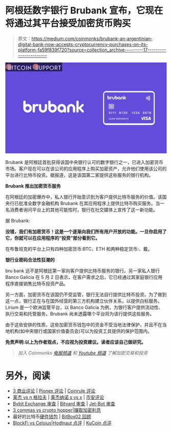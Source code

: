 # 阿根廷数字银行 Brubank 宣布，它现在将通过其平台接受加密货币购买

> 原文：<https://medium.com/coinmonks/brubank-an-argentinian-digital-bank-now-accepts-cryptocurrency-purchases-on-its-platform-fa59f839f720?source=collection_archive---------17----------------------->

![](img/c74794b66e6a48ef645e3f5db5a9768e.png)

Brubank 是阿根廷首批获得该国中央银行认可的数字银行之一，已进入加密货币市场。客户现在可以在该公司的应用程序上购买加密资产，允许他们使用该公司的平台进行比特币投资。据报道，这是该国第二家提供这些服务的银行机构。

**Brubank 推出加密货币服务**

在阿根廷的加密爆炸中，私人银行开始意识到为客户提供比特币服务的价值。该国央行已批准全数字金融机构 Brubank 在其应用程序上提供比特币购买服务。当一名消费者询问平台上的其他可能性时，银行在社交媒体上宣传了这一新功能。

据 Brubank:

**没错，我们有加密货币！这是一个逐渐向我们所有用户开放的功能。一旦你启用了它，你就可以在应用程序的“投资”部分看到它。**

在布鲁班克的平台上只有四种加密货币:BTC、ETH 和两种稳定货币:、戴。

**银行业密码合法性狂潮的**

bru bank 远不是阿根廷第一家向客户提供比特币服务的银行。另一家私人银行 Banco Galicia 在 5 月 2 日表示，在客户需求之后，它已经通过其家庭银行应用程序直接销售比特币投资产品。

另一方面，加密货币在该国仍不受监管，银行无法自行提供比特币投资。为了做到这一点，银行正在与在国外经营的第三方机构建立伙伴关系，以提供白标服务。Lirium 是一个欧洲监管平台，以 Banco Galicia 为例，为银行客户提供流动性、执行交易和托管服务。Brubank 尚未透露哪个平台将为该行提供这些服务。

由于这些安排的性质，这些加密货币钱包中的资金不受当地法律保护，并且不在当地机构(如中央银行或国家价值委员会)可以为投资工具提供的保护范围内。

**免责声明:以上为作者观点，不应视为投资建议。读者应该自己做研究。**

> *加入 Coinmonks* [*电报频道*](https://t.me/coincodecap) *和* [*Youtube 频道*](https://www.youtube.com/c/coinmonks/videos) *了解加密交易和投资*

# 另外，阅读

*   [3 商业评论](/coinmonks/3commas-review-an-excellent-crypto-trading-bot-2020-1313a58bec92) | [Pionex 评论](https://coincodecap.com/pionex-review-exchange-with-crypto-trading-bot) | [Coinrule 评论](/coinmonks/coinrule-review-2021-a-beginner-friendly-crypto-trading-bot-daf0504848ba)
*   [莱杰 vs n 格拉夫](/coinmonks/ledger-vs-ngrave-zero-7e40f0c1d694) | [莱杰纳诺 s vs x](/coinmonks/ledger-nano-s-vs-x-battery-hardware-price-storage-59a6663fe3b0) | [币安评论](/coinmonks/binance-review-ee10d3bf3b6e)
*   [Bybit Exchange 审查](/coinmonks/bybit-exchange-review-dbd570019b71) | [Bityard 审查](https://coincodecap.com/bityard-reivew) | [Jet-Bot 审查](https://coincodecap.com/jet-bot-review)
*   [3 commas vs crypto hopper](/coinmonks/3commas-vs-pionex-vs-cryptohopper-best-crypto-bot-6a98d2baa203)|[赚取加密利息](/coinmonks/earn-crypto-interest-b10b810fdda3)
*   最好的比特币[硬件钱包](/coinmonks/hardware-wallets-dfa1211730c6) | [BitBox02 回顾](/coinmonks/bitbox02-review-your-swiss-bitcoin-hardware-wallet-c36c88fff29)
*   [BlockFi vs Celsius](/coinmonks/blockfi-vs-celsius-vs-hodlnaut-8a1cc8c26630)|[Hodlnaut 点评](/coinmonks/hodlnaut-review-best-way-to-hodl-is-to-earn-interest-on-your-bitcoin-6658a8c19edf) | [KuCoin 点评](https://coincodecap.com/kucoin-review)